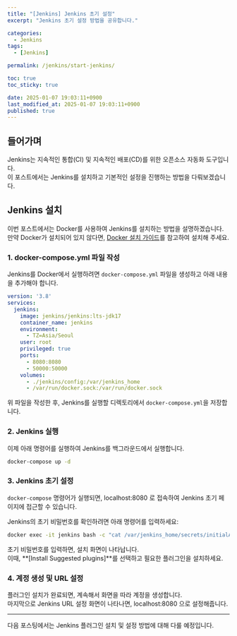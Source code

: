 ```yaml
---
title: "[Jenkins] Jenkins 초기 설정"
excerpt: "Jenkins 초기 설정 방법을 공유합니다."

categories:
  - Jenkins
tags:
  - [Jenkins]

permalink: /jenkins/start-jenkins/

toc: true
toc_sticky: true

date: 2025-01-07 19:03:11+0900
last_modified_at: 2025-01-07 19:03:11+0900
published: true
---
```


## **들어가며**

Jenkins는 지속적인 통합(CI) 및 지속적인 배포(CD)를 위한 오픈소스 자동화 도구입니다.  
이 포스트에서는 Jenkins를 설치하고 기본적인 설정을 진행하는 방법을 다뤄보겠습니다.

## **Jenkins 설치**

이번 포스트에서는 Docker를 사용하여 Jenkins를 설치하는 방법을 설명하겠습니다.  
만약 Docker가 설치되어 있지 않다면, [Docker 설치 가이드](https://docs.docker.com/get-docker/)를 참고하여 설치해 주세요.

### **1. docker-compose.yml 파일 작성**

Jenkins를 Docker에서 실행하려면 `docker-compose.yml` 파일을 생성하고 아래 내용을 추가해야 합니다.

```yml
version: '3.8'
services:
  jenkins: 
    image: jenkins/jenkins:lts-jdk17
    container_name: jenkins
    environment:
      - TZ=Asia/Seoul
    user: root
    privileged: true
    ports:
      - 8080:8080
      - 50000:50000
    volumes:
      - ./jenkins/config:/var/jenkins_home
      - /var/run/docker.sock:/var/run/docker.sock
```

위 파일을 작성한 후, Jenkins를 실행할 디렉토리에서 `docker-compose.yml`을 저장합니다.

### **2. Jenkins 실행**

이제 아래 명령어를 실행하여 Jenkins를 백그라운드에서 실행합니다.

```bash
docker-compose up -d
```

### **3. Jenkins 초기 설정**

`docker-compose` 명령어가 실행되면, localhost:8080 로 접속하여 Jenkins 초기 페이지에 접근할 수 있습니다.  

Jenkins의 초기 비밀번호를 확인하려면 아래 명령어를 입력하세요:

```bash
docker exec -it jenkins bash -c "cat /var/jenkins_home/secrets/initialAdminPassword"
```

초기 비밀번호를 입력하면, 설치 화면이 나타납니다.  
이때, **[Install Suggested plugins]**를 선택하고 필요한 플러그인을 설치하세요.

### **4. 계정 생성 및 URL 설정**

플러그인 설치가 완료되면, 계속해서 화면을 따라 계정을 생성합니다.  
마지막으로 Jenkins URL 설정 화면이 나타나면, localhost:8080 으로 설정해줍니다.

---

다음 포스팅에서는 Jenkins 플러그인 설치 및 설정 방법에 대해 다룰 예정입니다.

